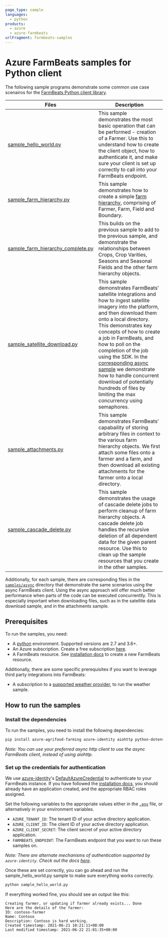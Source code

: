 ```yaml
---
page_type: sample
languages:
  - python
products:
  - azure
  - azure-farmbeats
urlFragment: farmbeats-samples
---
```


# Azure FarmBeats samples for Python client

The following sample programs demonstrate some common use case scenairos for the [FarmBeats Python client library][python_sdk].

| Files                                                               | Description                                                                                                                                                                                                                                                                                                                                                                                                                                                                                              |
| ------------------------------------------------------------------- | -------------------------------------------------------------------------------------------------------------------------------------------------------------------------------------------------------------------------------------------------------------------------------------------------------------------------------------------------------------------------------------------------------------------------------------------------------------------------------------------------------- |
| [sample_hello_world.py][hello_world_sample]                         | This sample demonstrates the most basic operation that can be performed - creation of a Farmer. Use this to understand how to create the client object, how to authenticate it, and make sure your client is set up correctly to call into your FarmBeats endpoint.                                                                                                                                                                                                                                      |
| [sample_farm_hierarchy.py][farm_hierarchy_sample]                   | This sample demonstrates how to create a simple [farm hierarchy][farm_hierarchy_docs], comprising of Farmer, Farm, Field and Boundary.                                                                                                                                                                                                                                                                                                                                                                   |
| [sample_farm_hierarchy_complete.py][farm_hierarchy_complete_sample] | This builds on the previous sample to add to the previous sample, and demonstrate the relationships between Crops, Crop Varities, Seasons and Seasonal Fields and the other farm hierarchy objects.                                                                                                                                                                                                                                                                                                      |
| [sample_satellite_download.py][satellite_download_sample]             | This sample demonstrates FarmBeats' satellite integrations and how to ingest satellite imagery into the platform, and then download them onto a local directory. This demonstrates key concepts of how to create a job in FarmBeats, and how to poll on the completion of the job using the SDK. In the [corresponding async sample][satellite_download_async_sample] we demonstrate how to handle concurrent download of potentially hundreds of files by limiting the max concurrency using semaphores. |
| [sample_attachments.py][attachments_sample]                         | This sample demonstrates FarmBeats' capabaility of storing arbitrary files in context to the various farm hierarchy objects. We first attach some files onto a farmer and a farm, and then download all existing attachments for the farmer onto a local directory.                                                                                                                                                                                                                                      |
| [sample_cascade_delete.py][cascade_delete_sample]                   | This sample demonstrates the usage of cascade delete jobs to perform cleanup of farm hierarchy objects. A cascade delete job handles the recursive deletion of all dependent data for the given parent resource. Use this to clean up the sample resources that you create in the other samples.                                                                                                                                                                                                         |

Additionally, for each sample, there are corresponding files in the [`samples/async`][async_samples] directory that demonstrate the same scenarios using the async FarmBeats client. Using the async approach will offer much better performance when parts of the code can be executed concurrentlly. This is especially important when downloading files, such as in the satellite data download sample, and in the attachments sample.


## Prerequisites

To run the samples, you need:

- A [python][get_python] environment. Supported versions are 2.7 and 3.6+.
- An Azure subscription. Create a free subscription [here][azure_free_sub].
- A FarmBeats resource. See [installation docs][install_farmbeats] to create a new FarmBeats resource.

Additionally, there are some specific prerequisites if you want to leverage third party integrations into FarmBeats:

- A subscription to a [supported weather provider][weather_docs], to run the weather sample.

## How to run the samples

### Install the dependencies

To run the samples, you need to install the following dependencies:
```bash
pip install azure-agrifood-farming azure-identity aiohttp python-dotenv
```
_Note: You can use your preferred async http client to use the async FarmBeats client, instead of using aiohttp._

### Set up the credentials for authentication

We use [azure-identity][azure_identity]'s [DefaultAzureCredential][azure_identity_default_azure_credential] to authenticate to your FarmBeats instance. If you have followed the [installation docs][install_farmbeats], you should already have an application created, and the appropriate RBAC roles assigned.

Set the following variables to the appropriate values either in the [`.env`][dot_env_file] file, or alternatively in your environment variables.

- `AZURE_TENANT_ID`: The tenant ID of your active directory application.
- `AZURE_CLIENT_ID`: The client ID of your active directory application.
- `AZURE_CLIENT_SECRET`: The client secret of your active directory application.
- `FARMBEATS_ENDPOINT`: The FarmBeats endpoint that you want to run these samples on.

_Note: There are alternate mechanisms of authentication supported by `azure-identity`. Check out the docs [here][azure_identity]_.

Once these are set correctly, you can go ahead and run the sample_hello_world.py sample to make sure everything works correctly.

```bash
python sample_hello_world.py
```

If everything worked fine, you should see an output like this:
```
Creating farmer, or updating if farmer already exists... Done
Here are the details of the farmer:
ID: contoso-farmer
Name: Contoso
Description: Contoso is hard working.
Created timestamp: 2021-06-21 10:21:11+00:00
Last modified timestamp: 2021-06-22 21:01:35+00:00
```


<!-- Product docs aka.ms links-->
[farm_hierarchy_docs]: https://aka.ms/FarmBeatsFarmHierarchyDocs
[weather_docs]: https://aka.ms/FarmBeatsWeatherDocs/
[install_farmbeats]: https://aka.ms/FarmBeatsInstallDocumentationPaaS/

<!-- Links to samples files -->
[async_samples]: https://github.com/Azure/azure-sdk-for-python/tree/main/sdk/agrifood/azure-agrifood-farming/samples/async
[hello_world_sample]: https://github.com/Azure/azure-sdk-for-python/blob/main/sdk/agrifood/azure-agrifood-farming/samples/sample_hello_world.py
[attachments_sample]: https://github.com/Azure/azure-sdk-for-python/blob/main/sdk/agrifood/azure-agrifood-farming/samples/sample_attachments.py
[cascade_delete_sample]: https://github.com/Azure/azure-sdk-for-python/blob/main/sdk/agrifood/azure-agrifood-farming/samples/sample_cascade_delete.py
[satellite_download_sample]: https://github.com/Azure/azure-sdk-for-python/blob/main/sdk/agrifood/azure-agrifood-farming/samples/sample_satellite_download.py
[farm_hierarchy_complete_sample]: https://github.com/Azure/azure-sdk-for-python/blob/main/sdk/agrifood/azure-agrifood-farming/samples/sample_farm_hierarchy_complete.py
[farm_hierarchy_sample]: https://github.com/Azure/azure-sdk-for-python/blob/main/sdk/agrifood/azure-agrifood-farming/samples/sample_farm_hierarchy.py
[satellite_download_async_sample]: https://github.com/Azure/azure-sdk-for-python/blob/main/sdk/agrifood/azure-agrifood-farming/samples/async/sample_satellite_download_async.py
[dot_env_file]: https://github.com/Azure/azure-sdk-for-python/blob/main/sdk/agrifood/azure-agrifood-farming/samples/.env

<!-- Microsoft/Azure related links -->
[azure_free_sub]: https://azure.microsoft.com/free/
[azure_identity]: https://pypi.org/project/azure-identity/
[azure_identity_default_azure_credential]: https://github.com/Azure/azure-sdk-for-python/tree/main/sdk/identity/azure-identity#defaultazurecredential
[python_sdk]: https://pypi.org/project/azure-agrifood-farming/

<!-- Links to external sites -->
[get_python]: https://www.python.org/
